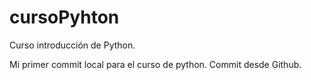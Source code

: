 # cursoPyhton
Curso introducción de Python.

Mi primer commit local para el curso de python.
Commit desde Github.
